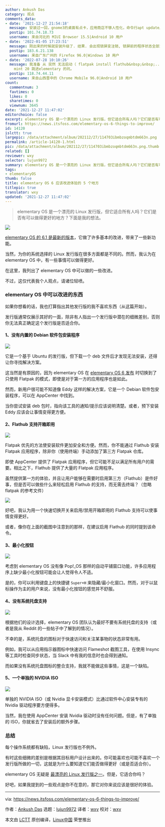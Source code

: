 ```yaml
---
author: Ankush Das
category: 观点
comments_data:
- date: '2021-12-27 21:54:18'
  message: 安装过一回，gnome3的桌面有点卡，应用商店不够人性化，命令行apt update后主题全部变成默认的灰色调，就差直接变成ubuntu了。
  postip: 101.74.18.73
  username: 来自河北的 MIUI Browser 15.5|Android 10 用户
- date: '2022-01-05 17:23:51'
  message: 刚出来的时候就安装升级了. 结果. 会出现锁屏变注销, 锁屏前的程序状态全部清掉了. 然后就果断退坑了...
  postip: 183.6.21.138
  username: 来自广东广州的 Firefox 96.0|Windows 10 用户
- date: '2022-07-28 10:10:26'
  message: 我准备 从 突然 无法启动（ flatpak install flathub&nbsp;&nbsp;...bookworm&nbsp;&nbsp;之后）的
    mint 20 跳进elementary 的坑。
  postip: 118.74.44.11
  username: 来自山西晋中的 Chrome Mobile 96.0|Android 10 用户
count:
  commentnum: 3
  favtimes: 0
  likes: 0
  sharetimes: 0
  viewnum: 3645
date: '2021-12-27 11:47:02'
editorchoice: false
excerpt: elementary OS 是一个漂亮的 Linux 发行版，但它适合所有人吗？它们是否有可以做得更好的地方？下面是我的想法。
fromurl: https://news.itsfoss.com/elementary-os-6-things-to-improve/
id: 14120
islctt: true
largepic: /data/attachment/album/202112/27/114703ibmbzoqmbtdm663n.png
permalink: /article-14120-1.html
pic: /data/attachment/album/202112/27/114703ibmbzoqmbtdm663n.png.thumb.jpg
related: []
reviewer: wxy
selector: lujun9972
summary: elementary OS 是一个漂亮的 Linux 发行版，但它适合所有人吗？它们是否有可以做得更好的地方？下面是我的想法。
tags:
- elementaryOS
thumb: false
title: elementary OS 6 应该改进体验的 5 个地方
titlepic: true
translator: wxy
updated: '2021-12-27 11:47:02'
---
```



> 
> elementary OS 是一个漂亮的 Linux 发行版，但它适合所有人吗？它们是否有可以做得更好的地方？下面是我的想法。
> 
> 
> 


![](/data/attachment/album/202112/27/114703ibmbzoqmbtdm663n.png)


[elementary OS 的 6.1 是最新的版本](https://news.itsfoss.com/elementary-os-6-1-release/)，它做了许多基本的改进，带来了一些新功能。


当然，为你的系统选择的 Linux 发行版在很多方面都是不同的。然而，我认为在 elementary OS 中，有一些事情可以做得更好。


在这里，我列出了 elementary OS 中可以做的一些改进。


不过，这仅代表我个人观点，请诸位轻喷。


### elementary OS 中可以改进的东西


如果你想看的话，我也打算指出其他发行版的我不喜欢东西（从这篇开始）。


发行版通常仅展示其好的一面，除非有人指出一个发行版中潜在的细微差别，否则你无法真正确定这个发行版是否适合你。


#### 1、没有内置的 Debian 软件包安装程序


![](/data/attachment/album/202112/27/114703i77izd3au7gdgf6s.png)


它是一个基于 Ubuntu 的发行版，但下载一个 deb 文件后才发现无法安装，还得让你寻找解决方案。


这当然是有原因的，因为 elementary OS 在 [elementary OS 6 发布](https://news.itsfoss.com/elementary-os-6-release/) 时切换到了只使用 Flatpak 的模式，即使是对于第一方的应用程序也是如此。


然而，新用户很可能不知道像 Eddy 这样的解决方案，它是一个 Debian 软件包安装程序，可以在 AppCenter 中找到。


当你尝试安装 deb 包时，指向该工具的通知/提示应该说明清楚。或者，预下安装 Eddy 应该会让事情变得更方便。


#### 2、Flathub 支持开箱即用


![](/data/attachment/album/202112/27/114704lhncppszqpc33nnd.png)


Flatpak 优先的方法使安装软件更加安全和方便。然而，你不能通过 Flathub 安装 Flatpak 应用程序，除非你（使用终端）手动添加了第三方 Flatpak 仓库。


即使 AppCenter 提供了 Flatpak 应用程序，但它可能不足以满足所有用户的需要。相比之下，Flathub 提供了大量的 Flatpak 应用程序。


虽然提供第一方的体验，并且让用户能够在需要时启用第三方（Flathub）是件好事，但是否可以做些什么来轻松启用 Flathub 的支持，而无需去终端？（忽略 flatpak 的参考文件）


![](/data/attachment/album/202112/27/114705pl1dfz3uzu8zs5lw.png)


好吧，我认为用一个快速切换开关来启用/禁用开箱即用的 Flathub 支持可以使事情变得更好。


或者，像你在上面的截图中注意到的那样，在建议启用 Flathub 的同时提到该命令。


#### 3、最小化按钮


![](/data/attachment/album/202112/27/114706y9p25p611625ifzf.png)


考虑到 elementary OS 没有像 Pop!\_OS 那样的自动平铺窗口功能，许多应用程序上缺少最小化按钮可能会让人觉得令人不适。


是的，你可以利用键盘上的快捷键 `Super+H` 来隐藏/最小化窗口。然而，对于以鼠标操作为主的用户来说，没有最小化按钮的感觉并不舒服。


#### 4、没有系统托盘支持


![](/data/attachment/album/202112/27/114707rxxpwnk8uuukesin.png)


根据他们的设计选择，elementary OS 团队认为最好不要有系统托盘的支持（或者是我从 Reddit 的一些帖子中了解到的情况）。


不幸的是，系统托盘的图标对于快速访问和关注某事物的状态非常有用。


例如，我可以从应用指示器图标中快速访问 Flameshot 截图工具，在使用 Insync 等工具时检查同步状态，当 Slack 中有我的信息时也会得到通知。


而如果没有系统托盘图标的整合支持，我就不能做这些事情，这是一个缺陷。


#### 5、一个单独的 NVIDIA ISO


![](/data/attachment/album/202112/27/114707urww2bh7xmmlmlrb.png)


单独的 NVIDIA ISO（或 Nvidia 显卡安装模式）比通过软件中心安装专有的 Nvidia 驱动程序要方便得多。


当然，我在使用 AppCenter 安装 Nvidia 驱动时没有任何问题。但是，有了单独的 ISO，你就省去了安装后的额外步骤。


### 总结


每个操作系统都有缺陷，Linux 发行版也不例外。


有时这些细微的差别是根据其目标用户设计出来的。你可能喜欢也可能不喜欢一个发行版所做的一切，这就是为什么要知道它们能否做得更好（或是否适合你）。


elementary OS 无疑是 [最漂亮的 Linux 发行版之一](https://itsfoss.com/beautiful-linux-distributions/)。但是，它适合你吗？


好吧，如果我提到的一些观点是你不在意的，那它对你来说应该是很好的体验。




---


via: <https://news.itsfoss.com/elementary-os-6-things-to-improve/>


作者：[Ankush Das](https://news.itsfoss.com/author/ankush/) 选题：[lujun9972](https://github.com/lujun9972) 译者：[wxy](https://github.com/wxy) 校对：[wxy](https://github.com/wxy)


本文由 [LCTT](https://github.com/LCTT/TranslateProject) 原创编译，[Linux中国](https://linux.cn/) 荣誉推出